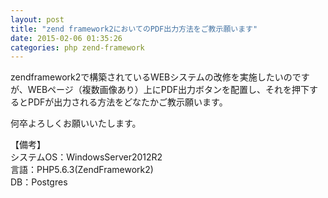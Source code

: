 ```yaml
---
layout: post
title: "zend framework2においてのPDF出力方法をご教示願います"
date: 2015-02-06 01:35:26
categories: php zend-framework
---
```

<p>zendframework2で構築されているWEBシステムの改修を実施したいのですが、WEBページ（複数画像あり）上にPDF出力ボタンを配置し、それを押下するとPDFが出力される方法をどなたかご教示願います。</p>

<p>何卒よろしくお願いいたします。</p>

<p>【備考】<br>
システムOS：WindowsServer2012R2<br>
言語：PHP5.6.3(ZendFramework2)<br>
DB：Postgres</p>
